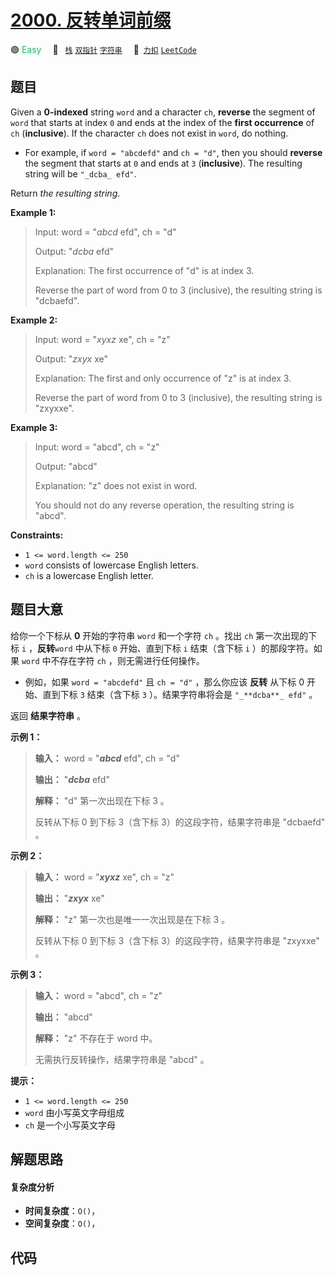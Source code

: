 # [2000. 反转单词前缀](https://2xiao.github.io/leetcode-js/problem/2000.html)

🟢 <font color=#15bd66>Easy</font>&emsp; 🔖&ensp; [`栈`](/tag/stack.md) [`双指针`](/tag/two-pointers.md) [`字符串`](/tag/string.md)&emsp; 🔗&ensp;[`力扣`](https://leetcode.cn/problems/reverse-prefix-of-word) [`LeetCode`](https://leetcode.com/problems/reverse-prefix-of-word)

## 题目

Given a **0-indexed** string `word` and a character `ch`, **reverse** the
segment of `word` that starts at index `0` and ends at the index of the
**first occurrence** of `ch` (**inclusive**). If the character `ch` does not
exist in `word`, do nothing.

  * For example, if `word = "abcdefd"` and `ch = "d"`, then you should **reverse** the segment that starts at `0` and ends at `3` (**inclusive**). The resulting string will be `"_dcba_ efd"`.

Return _the resulting string_.



**Example 1:**

> Input: word = "_abcd_ efd", ch = "d"
> 
> Output: "_dcba_ efd"
> 
> Explanation:  The first occurrence of "d" is at index 3. 
> 
> Reverse the part of word from 0 to 3 (inclusive), the resulting string is "dcbaefd".

**Example 2:**

> Input: word = "_xyxz_ xe", ch = "z"
> 
> Output: "_zxyx_ xe"
> 
> Explanation:  The first and only occurrence of "z" is at index 3.
> 
> Reverse the part of word from 0 to 3 (inclusive), the resulting string is "zxyxxe".

**Example 3:**

> Input: word = "abcd", ch = "z"
> 
> Output: "abcd"
> 
> Explanation:  "z" does not exist in word.
> 
> You should not do any reverse operation, the resulting string is "abcd".

**Constraints:**

  * `1 <= word.length <= 250`
  * `word` consists of lowercase English letters.
  * `ch` is a lowercase English letter.


## 题目大意

给你一个下标从 **0** 开始的字符串 `word` 和一个字符 `ch` 。找出 `ch` 第一次出现的下标 `i` ，**反转**`word`
中从下标 `0` 开始、直到下标 `i` 结束（含下标 `i` ）的那段字符。如果 `word` 中不存在字符 `ch` ，则无需进行任何操作。

  * 例如，如果 `word = "abcdefd"` 且 `ch = "d"` ，那么你应该 **反转** 从下标 0 开始、直到下标 `3` 结束（含下标 `3` ）。结果字符串将会是 `"_**dcba**_ efd"` 。

返回 **结果字符串** 。



**示例 1：**

> 
> 
> 
> 
> 
> **输入：** word = "_**abcd**_ efd", ch = "d"
> 
> **输出：** "_**dcba**_ efd"
> 
> **解释：** "d" 第一次出现在下标 3 。 
> 
> 反转从下标 0 到下标 3（含下标 3）的这段字符，结果字符串是 "dcbaefd" 。
> 
> 

**示例 2：**

> 
> 
> 
> 
> 
> **输入：** word = "_**xyxz**_ xe", ch = "z"
> 
> **输出：** "_**zxyx**_ xe"
> 
> **解释：** "z" 第一次也是唯一一次出现是在下标 3 。
> 
> 反转从下标 0 到下标 3（含下标 3）的这段字符，结果字符串是 "zxyxxe" 。
> 
> 

**示例 3：**

> 
> 
> 
> 
> 
> **输入：** word = "abcd", ch = "z"
> 
> **输出：** "abcd"
> 
> **解释：** "z" 不存在于 word 中。
> 
> 无需执行反转操作，结果字符串是 "abcd" 。
> 
> 



**提示：**

  * `1 <= word.length <= 250`
  * `word` 由小写英文字母组成
  * `ch` 是一个小写英文字母


## 解题思路

#### 复杂度分析

- **时间复杂度**：`O()`，
- **空间复杂度**：`O()`，

## 代码

```javascript

```